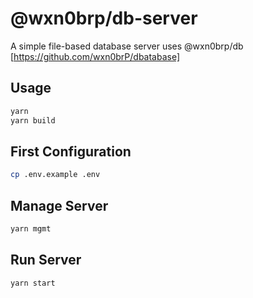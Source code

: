 # @wxn0brp/db-server

A simple file-based database server uses @wxn0brp/db [https://github.com/wxn0brP/dbatabase]

## Usage

```bash
yarn
yarn build
```

## First Configuration
```bash
cp .env.example .env
```

## Manage Server

```bash
yarn mgmt
```

## Run Server

```bash
yarn start
```